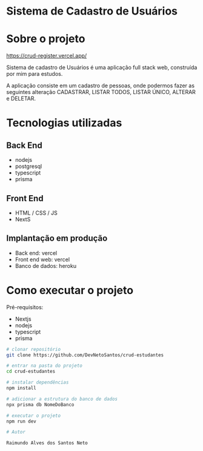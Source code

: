 # Sistema de Cadastro de Usuários

# Sobre o projeto

https://crud-register.vercel.app/

Sistema de cadastro de Usuários é uma aplicação full stack web, construída por mim para estudos.

A aplicação consiste em um cadastro de pessoas, onde podermos fazer as seguintes alteração CADASTRAR, LISTAR TODOS, LISTAR ÚNICO, ALTERAR  e DELETAR.

# Tecnologias utilizadas
## Back End
- nodejs
- postgresql
- typescript
- prisma
## Front End
- HTML / CSS / JS
- NextS
## Implantação em produção
- Back end: vercel
- Front end web: vercel
- Banco de dados: heroku

# Como executar o projeto

Pré-requisitos:
- Nextjs
- nodejs
- typescript
- prisma

```bash
# clonar repositório
git clone https://github.com/DevNetoSantos/crud-estudantes

# entrar na pasta do projeto
cd crud-estudantes

# instalar dependências
npm install

# adicionar a estrutura do banco de dados
npx prisma db NomeDoBanco

# executar o projeto
npm run dev

# Autor

Raimundo Alves dos Santos Neto